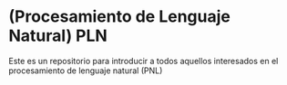 # (Procesamiento de Lenguaje Natural) PLN
Este es un repositorio para introducir a todos aquellos interesados en el procesamiento de lenguaje natural (PNL)
